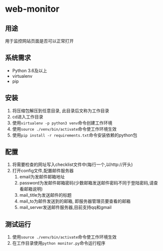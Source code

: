 # web-monitor

## 用途
用于监控网站页面是否可以正常打开

## 系统需求
* Python 3.6及以上
* virtualenv
* pip

## 安装
1. 将压缩包解压到任意目录, 此目录后文称为工作目录
1. cd进入工作目录
1. 使用`virtualenv -p python3 venv`命令创建工作环境
1. 使用`source ./venv/bin/activate`命令使工作环境生效
1. 使用`pip install -r requirements.txt`命令安装依赖的python包

## 配置
1. 将需要检查的网址写入checklist文件中(每行一个,以http://开头)
1. 打开config文件,配置邮件服务器
    1. email为发邮件邮箱地址
    1. password为发邮件邮箱密码(少数邮箱发送邮件密码不同于登陆密码,请查看邮箱说明)
    1. mail_title为发送邮件的标题
    1. mail_to为邮件发送到的邮箱, 即服务器管理员要查看的邮箱
    1. mail_server发送邮件服务器,目前支持qq和gmail

## 测试运行
1. 使用`source ./venv/bin/activate`命令使工作环境生效
1. 在工作目录使用`python monitor.py`命令运行程序
